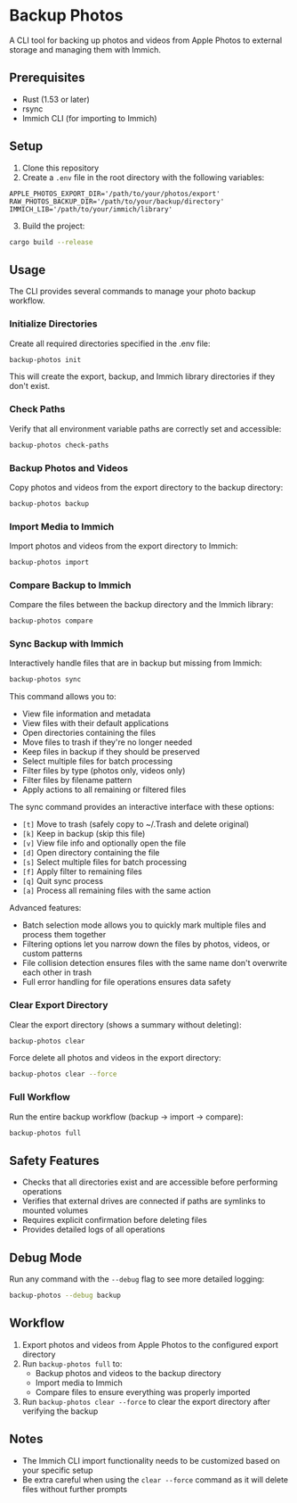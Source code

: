 # Backup Photos

A CLI tool for backing up photos and videos from Apple Photos to external storage and managing them with Immich.

## Prerequisites

- Rust (1.53 or later)
- rsync
- Immich CLI (for importing to Immich)

## Setup

1. Clone this repository
2. Create a `.env` file in the root directory with the following variables:
```
APPLE_PHOTOS_EXPORT_DIR='/path/to/your/photos/export'
RAW_PHOTOS_BACKUP_DIR='/path/to/your/backup/directory'
IMMICH_LIB='/path/to/your/immich/library'
```

3. Build the project:
```bash
cargo build --release
```

## Usage

The CLI provides several commands to manage your photo backup workflow.

### Initialize Directories

Create all required directories specified in the .env file:

```bash
backup-photos init
```

This will create the export, backup, and Immich library directories if they don't exist.

### Check Paths

Verify that all environment variable paths are correctly set and accessible:

```bash
backup-photos check-paths
```

### Backup Photos and Videos

Copy photos and videos from the export directory to the backup directory:

```bash
backup-photos backup
```

### Import Media to Immich

Import photos and videos from the export directory to Immich:

```bash
backup-photos import
```

### Compare Backup to Immich

Compare the files between the backup directory and the Immich library:

```bash
backup-photos compare
```

### Sync Backup with Immich

Interactively handle files that are in backup but missing from Immich:

```bash
backup-photos sync
```

This command allows you to:
- View file information and metadata
- View files with their default applications
- Open directories containing the files
- Move files to trash if they're no longer needed
- Keep files in backup if they should be preserved
- Select multiple files for batch processing
- Filter files by type (photos only, videos only)
- Filter files by filename pattern
- Apply actions to all remaining or filtered files

The sync command provides an interactive interface with these options:
- `[t]` Move to trash (safely copy to ~/.Trash and delete original)
- `[k]` Keep in backup (skip this file)
- `[v]` View file info and optionally open the file
- `[d]` Open directory containing the file
- `[s]` Select multiple files for batch processing
- `[f]` Apply filter to remaining files
- `[q]` Quit sync process
- `[a]` Process all remaining files with the same action

Advanced features:
- Batch selection mode allows you to quickly mark multiple files and process them together
- Filtering options let you narrow down the files by photos, videos, or custom patterns
- File collision detection ensures files with the same name don't overwrite each other in trash
- Full error handling for file operations ensures data safety

### Clear Export Directory

Clear the export directory (shows a summary without deleting):

```bash
backup-photos clear
```

Force delete all photos and videos in the export directory:

```bash
backup-photos clear --force
```

### Full Workflow

Run the entire backup workflow (backup → import → compare):

```bash
backup-photos full
```

## Safety Features

- Checks that all directories exist and are accessible before performing operations
- Verifies that external drives are connected if paths are symlinks to mounted volumes
- Requires explicit confirmation before deleting files
- Provides detailed logs of all operations

## Debug Mode

Run any command with the `--debug` flag to see more detailed logging:

```bash
backup-photos --debug backup
```

## Workflow

1. Export photos and videos from Apple Photos to the configured export directory
2. Run `backup-photos full` to:
   - Backup photos and videos to the backup directory
   - Import media to Immich
   - Compare files to ensure everything was properly imported
3. Run `backup-photos clear --force` to clear the export directory after verifying the backup

## Notes

- The Immich CLI import functionality needs to be customized based on your specific setup
- Be extra careful when using the `clear --force` command as it will delete files without further prompts